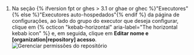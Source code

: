 1. Na seção {% ifversion fpt or ghes > 3.1 or ghae or ghec %}"Executores"{% else %}"Executores auto-hospedados"{% endif %} da página de configurações, ao lado do grupo do executor que deseja configurar, clique em {% octicon "kebab-horizontal" aria-label="The horizontal kebab icon" %} e, em seguida, clique em **Editar nome e [organization|repository] acesso**. ![Gerenciar permissões do repositório](/assets/images/help/settings/actions-runner-manage-permissions.png)